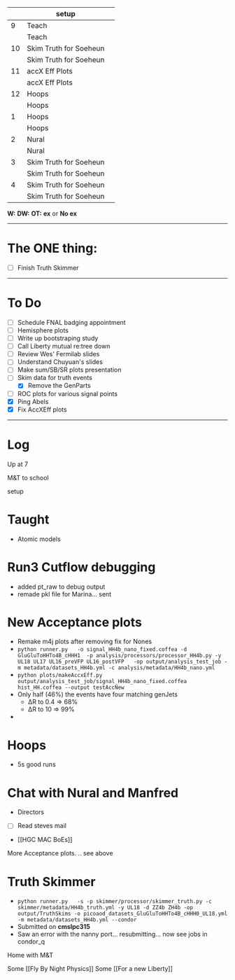 
|     | setup                  |     |
| --- | ---------------------- | --- |
| 9   | Teach                  |     |
|     | Teach                  |     |
| 10  | Skim Truth for Soeheun |     |
|     | Skim Truth for Soeheun |     |
| 11  | accX Eff Plots         |     |
|     | accX Eff Plots         |     |
| 12  | Hoops                  |     |
|     | Hoops                  |     |
| 1   | Hoops                  |     |
|     | Hoops                  |     |
| 2   | Nural                  |     |
|     | Nural                  |     |
| 3   | Skim Truth for Soeheun |     |
|     | Skim Truth for Soeheun |     |
| 4   | Skim Truth for Soeheun |     |
|     | Skim Truth for Soeheun |     |

**W:**
**DW:**
**OT:**
**ex** or **No ex**

---
# The ONE thing: 
- [ ] Finish Truth Skimmer

---
# To Do

- [ ] Schedule FNAL badging appointment
- [ ] Hemisphere plots 
- [ ] Write up bootstraping study
- [ ] Call Liberty mutual re:tree down
- [ ] Review Wes' Fermilab slides
- [ ] Understand Chuyuan's slides
- [ ] Make sum/SB/SR plots presentation
- [ ] Skim data for truth events
	- [x]  Remove the GenParts
- [ ] ROC plots for various signal points
- [x] Ping Abels
- [x] Fix AccXEff plots

---

# Log


Up at 7 

M&T to school 

setup

# Taught 
- Atomic models

# Run3 Cutflow debugging
- added pt_raw to debug output 
- remade pkl file for Marina... sent 

# New Acceptance plots
- Remake m4j plots after removing fix for Nones
- `python runner.py   -o signal_HH4b_nano_fixed.coffea -d GluGluToHHTo4B_cHHH1  -p analysis/processors/processor_HH4b.py -y UL18 UL17 UL16_preVFP UL16_postVFP   -op output/analysis_test_job -m metadata/datasets_HH4b.yml -c analysis/metadata/HH4b_nano.yml`
- `python plots/makeAccxEff.py output/analysis_test_job/signal_HH4b_nano_fixed.coffea hist_HH.coffea --output testAccNew`
- Only half (46%) the events have four matching genJets
	- ΔR to 0.4 => 68%
	- ΔR to 10 => 99%
- 


# Hoops 
- 5s good runs

# Chat with Nural and Manfred
- Directors 
- [ ] Read steves mail
- [[HGC MAC BoEs]]

More Acceptance plots.  .. see above


# Truth Skimmer
- `python runner.py   -s -p skimmer/processor/skimmer_truth.py -c skimmer/metadata/HH4b_truth.yml -y UL18 -d ZZ4b ZH4b -op output/TruthSkims -o picoaod_datasets_GluGluToHHTo4B_cHHH0_UL18.yml -m metadata/datasets_HH4b.yml --condor`
- Submitted on **cmslpc315**
- Saw an error with the nanny port... resubmitting... now see jobs in condor_q

Home with M&T

Some [[Fly By Night Physics]]
Some [[For a new Liberty]]